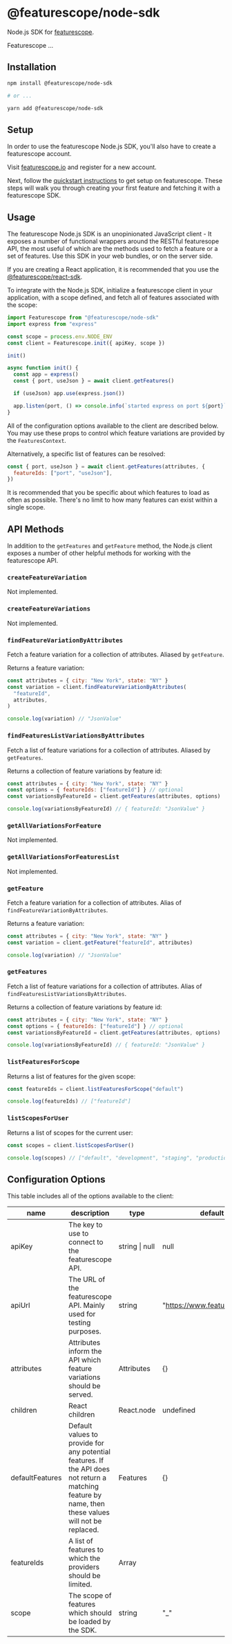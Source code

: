 # @featurescope/node-sdk

Node.js SDK for [featurescope](https://www.featurescope.io).

Featurescope ...

## Installation

```sh
npm install @featurescope/node-sdk

# or ...

yarn add @featurescope/node-sdk
```

## Setup

In order to use the featurescope Node.js SDK, you'll also have to create a featurescope account.

Visit [featurescope.io](https://www.featurescope.io "featurescope.io") and register for a new account.

Next, follow the [quickstart instructions](https://www.featurescope.io/quickstart "quickstart instructions") to get setup on featurescope. These steps will walk you through creating your first feature and fetching it with a featurescope SDK.

## Usage

The featurescope Node.js SDK is an unopinionated JavaScript client - It exposes a number of functional wrappers around the RESTful featuresope API, the most useful of which are the methods used to fetch a feature or a set of features. Use this SDK in your web bundles, or on the server side.

If you are creating a React application, it is recommended that you use the [@featurescope/react-sdk](https://github.com/featurescope/featurescope-react-sdk "@featurescope/react-sdk").

To integrate with the Node.js SDK, initialize a featurescope client in your application, with a scope defined, and fetch all of features associated with the scope:

```js
import Featurescope from "@featurescope/node-sdk"
import express from "express"

const scope = process.env.NODE_ENV
const client = Featurescope.init({ apiKey, scope })

init()

async function init() {
  const app = express()
  const { port, useJson } = await client.getFeatures()

  if (useJson) app.use(express.json())

  app.listen(port, () => console.info(`started express on port ${port}`))
}
```

All of the configuration options available to the client are described below. You may use these props to control which feature variations are provided by the `FeaturesContext`.

Alternatively, a specific list of features can be resolved:

```js
const { port, useJson } = await client.getFeatures(attributes, {
  featureIds: ["port", "useJson"],
})
```

It is recommended that you be specific about which features to load as often as possible. There's no limit to how many features can exist within a single scope.

## API Methods

In addition to the `getFeatures` and `getFeature` method, the Node.js client exposes a number of other helpful methods for working with the featurescope API.

### `createFeatureVariation`

Not implemented.

### `createFeatureVariations`

Not implemented.

### `findFeatureVariationByAttributes`

Fetch a feature variation for a collection of attributes. Aliased by `getFeature`.

Returns a feature variation:

```js
const attributes = { city: "New York", state: "NY" }
const variation = client.findFeatureVariationByAttributes(
  "featureId",
  attributes,
)

console.log(variation) // "JsonValue"
```

### `findFeaturesListVariationsByAttributes`

Fetch a list of feature variations for a collection of attributes. Aliased by `getFeatures`.

Returns a collection of feature variations by feature id:

```js
const attributes = { city: "New York", state: "NY" }
const options = { featureIds: ["featureId"] } // optional
const variationsByFeatureId = client.getFeatures(attributes, options)

console.log(variationsByFeatureId) // { featureId: "JsonValue" }
```

### `getAllVariationsForFeature`

Not implemented.

### `getAllVariationsForFeaturesList`

Not implemented.

### `getFeature`

Fetch a feature variation for a collection of attributes. Alias of `findFeatureVariationByAttributes`.

Returns a feature variation:

```js
const attributes = { city: "New York", state: "NY" }
const variation = client.getFeature("featureId", attributes)

console.log(variation) // "JsonValue"
```

### `getFeatures`

Fetch a list of feature variations for a collection of attributes. Alias of `findFeaturesListVariationsByAttributes`.

Returns a collection of feature variations by feature id:

```js
const attributes = { city: "New York", state: "NY" }
const options = { featureIds: ["featureId"] } // optional
const variationsByFeatureId = client.getFeatures(attributes, options)

console.log(variationsByFeatureId) // { featureId: "JsonValue" }
```

### `listFeaturesForScope`

Returns a list of features for the given scope:

```js
const featureIds = client.listFeaturesForScope("default")

console.log(featureIds) // ["featureId"]
```

### `listScopesForUser`

Returns a list of scopes for the current user:

```js
const scopes = client.listScopesForUser()

console.log(scopes) // ["default", "development", "staging", "production"]
```

## Configuration Options

This table includes all of the options available to the client:

| name            | description                                                                                                                                          | type           | default                       |
| --------------- | ---------------------------------------------------------------------------------------------------------------------------------------------------- | -------------- | ----------------------------- |
| apiKey          | The key to use to connect to the featurescope API.                                                                                                   | string \| null | null                          |
| apiUrl          | The URL of the featurescope API. Mainly used for testing purposes.                                                                                   | string         | "https://www.featurescope.io" |
| attributes      | Attributes inform the API which feature variations should be served.                                                                                 | Attributes     | {}                            |
| children        | React children                                                                                                                                       | React.node     | undefined                     |
| defaultFeatures | Default values to provide for any potential features. If the API does not return a matching feature by name, then these values will not be replaced. | Features       | {}                            |
| featureIds      | A list of features to which the providers should be limited.                                                                                         | Array<string>  |                               |
| scope           | The scope of features which should be loaded by the SDK.                                                                                             | string         | "\_"                          |
